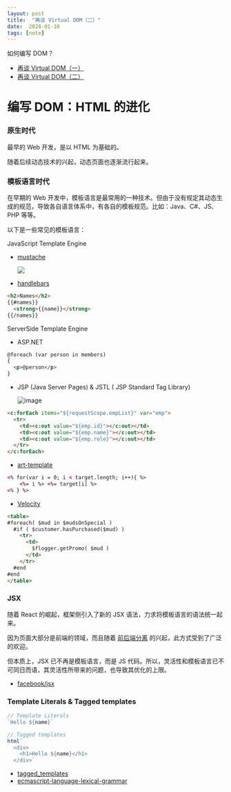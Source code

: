 ```yaml
---
layout: post
title:  "再谈 Virtual DOM（二）"
date:  2024-01-10
tags: [note]
---
```



  如何编写 DOM？

* [再谈 Virtual DOM（一）](https://zhoukekestar.github.io/notes/2023/12/20/virtualdom.html)
* [再谈 Virtual DOM（二）](https://zhoukekestar.github.io/notes/2023/12/30/virtualdom-2.html)


# 编写 DOM：HTML 的进化

### 原生时代

  最早的 Web 开发，是以 HTML 为基础的。

  随着后续动态技术的兴起，动态页面也逐渐流行起来。

### 模板语言时代

  在早期的 Web 开发中，模板语言是最常用的一种技术。但由于没有规定其动态生成的规范，导致各自语言体系中，有各自的模板规范。比如：Java、C#、JS、PHP 等等。

  以下是一些常见的模板语言：

JavaScript Template Engine

* [mustache](https://github.com/janl/mustache.js)

  ![](https://cloud.githubusercontent.com/assets/288977/8779228/a3cf700e-2f02-11e5-869a-300312fb7a00.gif)

* [handlebars](https://handlebarsjs.com/zh/)

```html
<h2>Names</h2>
{{#names}}
  <strong>{{name}}</strong>
{{/names}}
```

ServerSide Template Engine

* ASP.NET

```html
@foreach (var person in members)
{
  <p>@person</p>
}
  ```

* JSP (Java Server Pages) & JSTL ( JSP Standard Tag Library)

  ![image](https://github.com/zhoukekestar/notes/assets/7157346/3f8295b2-a0e2-4758-8cf7-86890ac641bd)

```html
<c:forEach items="${requestScope.empList}" var="emp">
  <tr>
    <td><c:out value="${emp.id}"></c:out></td>
    <td><c:out value="${emp.name}"></c:out></td>
    <td><c:out value="${emp.role}"></c:out></td>
  </tr>
</c:forEach>
```
* [art-template](https://aui.github.io/art-template/)

```html
<% for(var i = 0; i < target.length; i++){ %>
    <%= i %> <%= target[i] %>
<% } %>
```

* [Velocity](https://velocity.apache.org/engine/1.7/user-guide.html)

```html
<table>
#foreach( $mud in $mudsOnSpecial )
  #if ( $customer.hasPurchased($mud) )
    <tr>
      <td>
        $flogger.getPromo( $mud )
      </td>
    </tr>
  #end
#end
</table>
```

### JSX

  随着 React 的崛起，框架侧引入了新的 JSX 语法，力求将模板语言的语法统一起来。

  因为页面大部分是前端的领域，而且随着 [前后端分离](https://www.google.com.hk/search?q=frontend+backend+separate) 的兴起，此方式受到了广泛的欢迎。

  但本质上，JSX 已不再是模板语言，而是 JS 代码。所以，灵活性和模板语言已不可同日而语，其灵活性所带来的问题，也导致其优化的上限。

* [facebook/jsx](https://github.com/facebook/jsx)

### Template Literals & Tagged templates

```js
// Template Literals
`Hello ${name}`

// Tagged templates
html`
  <div>
    <h1>Hello ${name}</h1>
  </div>`
```

* [tagged_templates](https://developer.mozilla.org/en-US/docs/Web/JavaScript/Reference/Template_literals#tagged_templates)
* [ecmascript-language-lexical-grammar](https://tc39.es/ecma262/multipage/ecmascript-language-lexical-grammar.html#sec-template-literal-lexical-components)

